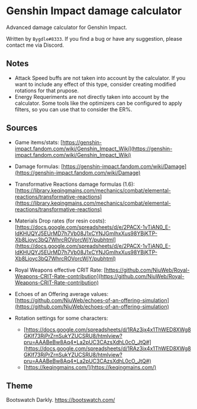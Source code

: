 # Genshin Impact damage calculator

Advanced damage calculator for Genshin Impact. 

Written by `Bygdle#8333`. If you find a bug or have any suggestion, please contact me via Discord.

## Notes
- Attack Speed buffs are not taken into account by the calculator. If you want to include any effect of this type, consider creating modified rotations for that prupose.
- Energy Requeriments are not directly taken into account by the calculator. Some tools like the optimizers can be configured to apply filters, so you can use that to consider the ER%.

## Sources
- Game items/stats: [https://genshin-impact.fandom.com/wiki/Genshin_Impact_Wiki](https://genshin-impact.fandom.com/wiki/Genshin_Impact_Wiki)


- Damage formulas: [https://genshin-impact.fandom.com/wiki/Damage](https://genshin-impact.fandom.com/wiki/Damage)


- Transformative Reactions damage formulas (1.6): [https://library.keqingmains.com/mechanics/combat/elemental-reactions/transformative-reactions](https://library.keqingmains.com/mechanics/combat/elemental-reactions/transformative-reactions)


- Materials Drop rates (for resin costs): [https://docs.google.com/spreadsheets/d/e/2PACX-1vTiAN0_E-IdKHUQYJ5EUrMD7h7Vb08J1xCYNJGmIhxXus98YBjKTP-Xb8Ljoyc3bQ7WhrcROVorcWjY/pubhtml](https://docs.google.com/spreadsheets/d/e/2PACX-1vTiAN0_E-IdKHUQYJ5EUrMD7h7Vb08J1xCYNJGmIhxXus98YBjKTP-Xb8Ljoyc3bQ7WhrcROVorcWjY/pubhtml)


- Royal Weapons effective CRIT Rate: [https://github.com/NiuWeb/Royal-Weapons-CRIT-Rate-contribution](https://github.com/NiuWeb/Royal-Weapons-CRIT-Rate-contribution)

- Echoes of an Offering average values: [https://github.com/NiuWeb/echoes-of-an-offering-simulation](https://github.com/NiuWeb/echoes-of-an-offering-simulation)


- Rotation settings for some characters:
  - [https://docs.google.com/spreadsheets/d/1RAz3jx4x1ThWED8XWg8GKIf73RjPrZrnSukYZUCSRU8/htmlview?pru=AAABeBw8Aq4*La2pUC3CAzsXdhL0cO_JtQ#](https://docs.google.com/spreadsheets/d/1RAz3jx4x1ThWED8XWg8GKIf73RjPrZrnSukYZUCSRU8/htmlview?pru=AAABeBw8Aq4*La2pUC3CAzsXdhL0cO_JtQ#)
  - [https://keqingmains.com/](https://keqingmains.com/)


## Theme
Bootswatch Darkly.
https://bootswatch.com/
